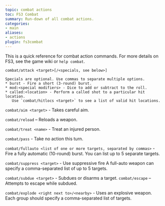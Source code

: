 ```yaml
---
topic: combat actions
toc: FS3 Combat
summary: Run-down of all combat actions.
categories:
- main
aliases:
- actions
plugin: fs3combat
---
```

This is a quick reference for combat action commands.  For more details on FS3, see the game wiki or `help combat`.

`combat/attack <target>[/<specials, see below>]`

    Specials are optional. Use commas to separate multiple options.
    * burst - Fire a short (3-round) burst. 
    * mod:<special modifiers> - Dice to add or subtract to the roll.
    * called:<location> - Perform a called shot to a particular hit location. 
       Use `combat/hitlocs <target>` to see a list of valid hit locations. 

`combat/aim <target>` - Takes careful aim.

`combat/reload` – Reloads a weapon.

`combat/treat <name>` - Treat an injured person.

`combat/pass` - Take no action this turn.

`combat/fullauto <list of one or more targets, separated by commas>` - Fire a 
   fully automatic (10-round) burst.  You can list up to 5 separate targets.
   
`combat/suppress <target>` - Use suppressive fire
    A full-auto weapon can specify a comma-separated list of up to 5 targets.

`combat/subdue <target>` - Subdues or disarms a target. 
`combat/escape` – Attempts to escape while subdued.

`combat/explode <right next to>/<nearby>` - Uses an explosive weapon.
   Each group should specify a comma-separated list of targets.
